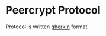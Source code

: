 # Peercrypt Protocol


Protocol is written [gherkin] format.


[gherkin]: https://github.com/cucumber/cucumber/wiki/Gherkin
